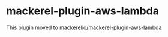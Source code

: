 mackerel-plugin-aws-lambda
=================================

This plugin moved to [mackerelio/mackerel-plugin-aws-lambda][url]

[url]: https://github.com/mackerelio/mackerel-plugin-aws-lambda
